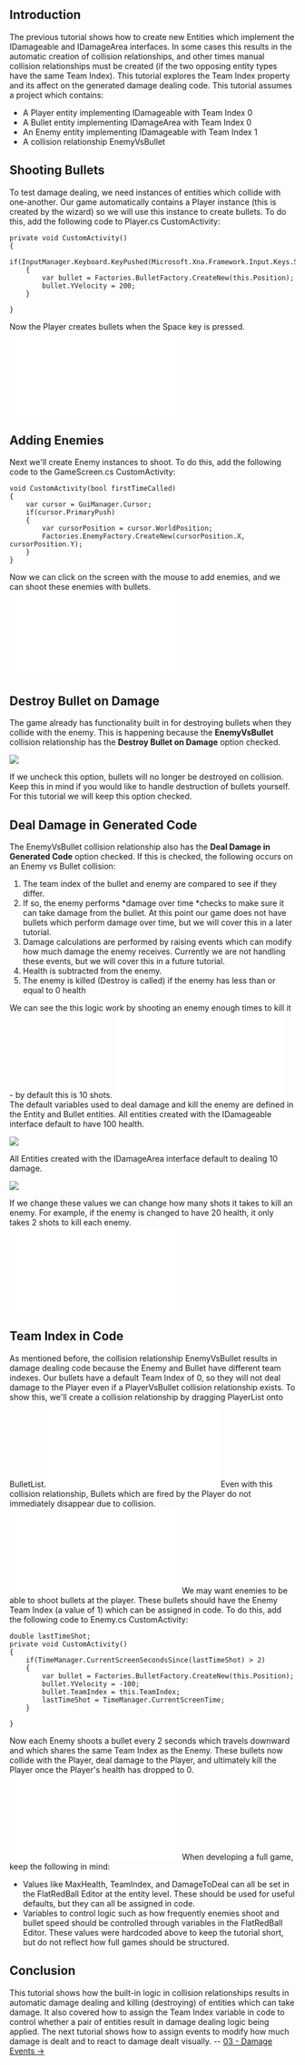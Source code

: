 ## Introduction

The previous tutorial shows how to create new Entities which implement the IDamageable and IDamageArea interfaces. In some cases this results in the automatic creation of collision relationships, and other times manual collision relationships must be created (if the two opposing entity types have the same Team Index). This tutorial explores the Team Index property and its affect on the generated damage dealing code. This tutorial assumes a project which contains:

-   A Player entity implementing IDamageable with Team Index 0
-   A Bullet entity implementing IDamageArea with Team Index 0
-   An Enemy entity implementing IDamageable with Team Index 1
-   A collision relationship EnemyVsBullet

## Shooting Bullets

To test damage dealing, we need instances of entities which collide with one-another. Our game automatically contains a Player instance (this is created by the wizard) so we will use this instance to create bullets. To do this, add the following code to Player.cs CustomActivity:

    private void CustomActivity()
    {
        if(InputManager.Keyboard.KeyPushed(Microsoft.Xna.Framework.Input.Keys.Space))
        {
            var bullet = Factories.BulletFactory.CreateNew(this.Position);
            bullet.YVelocity = 200;
        }

    }

Now the Player creates bullets when the Space key is pressed. [![](/wp-content/uploads/2023/01/11_06-32-40.gif.md)](/wp-content/uploads/2023/01/11_06-32-40.gif.md)

## Adding Enemies

Next we'll create Enemy instances to shoot. To do this, add the following code to the GameScreen.cs CustomActivity:

    void CustomActivity(bool firstTimeCalled)
    {
        var cursor = GuiManager.Cursor;
        if(cursor.PrimaryPush)
        {
            var cursorPosition = cursor.WorldPosition;
            Factories.EnemyFactory.CreateNew(cursorPosition.X, cursorPosition.Y);
        }
    }

Now we can click on the screen with the mouse to add enemies, and we can shoot these enemies with bullets. [![](/wp-content/uploads/2023/01/11_06-37-00.gif.md)](/wp-content/uploads/2023/01/11_06-37-00.gif.md)

## Destroy Bullet on Damage

The game already has functionality built in for destroying bullets when they collide with the enemy. This is happening because the **EnemyVsBullet** collision relationship has the **Destroy Bullet on Damage** option checked.

![](/media/2023-01-img_63bebc9d3e9ff.png)

If we uncheck this option, bullets will no longer be destroyed on collision. Keep this in mind if you would like to handle destruction of bullets yourself. For this tutorial we will keep this option checked.

## Deal Damage in Generated Code

The EnemyVsBullet collision relationship also has the **Deal Damage in Generated Code** option checked. If this is checked, the following occurs on an Enemy vs Bullet collision:

1.  The team index of the bullet and enemy are compared to see if they differ.
2.  If so, the enemy performs *damage over time *checks to make sure it can take damage from the bullet. At this point our game does not have bullets which perform damage over time, but we will cover this in a later tutorial.
3.  Damage calculations are performed by raising events which can modify how much damage the enemy receives. Currently we are not handling these events, but we will cover this in a future tutorial.
4.  Health is subtracted from the enemy.
5.  The enemy is killed (Destroy is called) if the enemy has less than or equal to 0 health

We can see the this logic work by shooting an enemy enough times to kill it - by default this is 10 shots. [![](/wp-content/uploads/2023/01/11_06-48-10.gif.md)](/wp-content/uploads/2023/01/11_06-48-10.gif.md) The default variables used to deal damage and kill the enemy are defined in the Entity and Bullet entities. All entities created with the IDamageable interface default to have 100 health.

![](/media/2023-01-img_63bebedcd0d20.png)

All Entities created with the IDamageArea interface default to dealing 10 damage.

![](/media/2023-01-img_63bebf1ca3662.png)

If we change these values we can change how many shots it takes to kill an enemy. For example, if the enemy is changed to have 20 health, it only takes 2 shots to kill each enemy. [![](/wp-content/uploads/2023/01/11_06-54-40.gif.md)](/wp-content/uploads/2023/01/11_06-54-40.gif.md)

## Team Index in Code

As mentioned before, the collision relationship EnemyVsBullet results in damage dealing code because the Enemy and Bullet have different team indexes. Our bullets have a default Team Index of 0, so they will not deal damage to the Player even if a PlayerVsBullet collision relationship exists. To show this, we'll create a collision relationship by dragging PlayerList onto BulletList. [![](/wp-content/uploads/2023/01/11_07-00-26.gif.md)](/wp-content/uploads/2023/01/11_07-00-26.gif.md) Even with this collision relationship, Bullets which are fired by the Player do not immediately disappear due to collision. [![](/wp-content/uploads/2023/01/11_07-02-07.gif.md)](/wp-content/uploads/2023/01/11_07-02-07.gif.md) We may want enemies to be able to shoot bullets at the player. These bullets should have the Enemy Team Index (a value of 1) which can be assigned in code. To do this, add the following code to Enemy.cs CustomActivity:

    double lastTimeShot;
    private void CustomActivity()
    {
        if(TimeManager.CurrentScreenSecondsSince(lastTimeShot) > 2)
        {
            var bullet = Factories.BulletFactory.CreateNew(this.Position);
            bullet.YVelocity = -100;
            bullet.TeamIndex = this.TeamIndex;
            lastTimeShot = TimeManager.CurrentScreenTime;
        }

    }

Now each Enemy shoots a bullet every 2 seconds which travels downward and which shares the same Team Index as the Enemy. These bullets now collide with the Player, deal damage to the Player, and ultimately kill the Player once the Player's health has dropped to 0. [![](/wp-content/uploads/2023/01/11_07-07-18.gif.md)](/wp-content/uploads/2023/01/11_07-07-18.gif.md) When developing a full game, keep the following in mind:

-   Values like MaxHealth, TeamIndex, and DamageToDeal can all be set in the FlatRedBall Editor at the entity level. These should be used for useful defaults, but they can all be assigned in code.
-   Variables to control logic such as how frequently enemies shoot and bullet speed should be controlled through variables in the FlatRedBall Editor. These values were hardcoded above to keep the tutorial short, but do not reflect how full games should be structured.

## Conclusion

This tutorial shows how the built-in logic in collision relationships results in automatic damage dealing and killing (destroying) of entities which can take damage. It also covered how to assign the Team Index variable in code to control whether a pair of entities result in damage dealing logic being applied. The next tutorial shows how to assign events to modify how much damage is dealt and to react to damage dealt visually. -- [03 - Damage Events -\>](/documentation/tutorials/damage-dealing/03-damage-events/.md)
